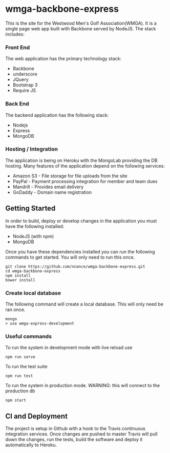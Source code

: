 # wmga-backbone-express

This is the site for the Westwood Men's Golf Association(WMGA).  It is a single page web app built with Backbone served by NodeJS.  The stack includes:

### Front End
The web application has the primary technology stack:
* Backbone
* underscore
* JQuery
* Bootstrap 3
* Require JS

### Back End
The backend application has the following stack:
* Nodejs
* Express
* MongoDB

### Hosting / Integration
The application is being on Heroku with the MongoLab providing the DB hosting.  Many features of the application depend on the following services:
* Amazon S3 - File storage for file uploads from the site
* PayPal - Payment processing integration for member and team dues
* Mandrill - Provides email delivery
* GoDaddy - Domain name registration

## Getting Started
In order to build, deploy or develop changes in the application you must have the following installed:
* NodeJS (with npm)
* MongoDB

Once you have these dependencies installed you can run the following commands to get started.  You will only need to run this once.
```
git clone https://github.com/nnance/wmga-backbone-express.git
cd wmga-backbone-express
npm install
bower install
```

### Create local database
The following command will create a local database.  This will only need be ran once.
```
mongo
> use wmga-express-development
```

### Useful commands
To run the system in development mode with live reload use
```
npm run serve
```

To run the test suite
```
npm run test
```

To run the system in production mode. WARNING: this will connect to the production db
```
npm start
```

## CI and Deployment
The project is setup in Github with a hook to the Travis continuous integration services.  Once changes are pushed to master Travis will pull down the changes, run the tests, build the software and deploy it automatically to Heroku.
